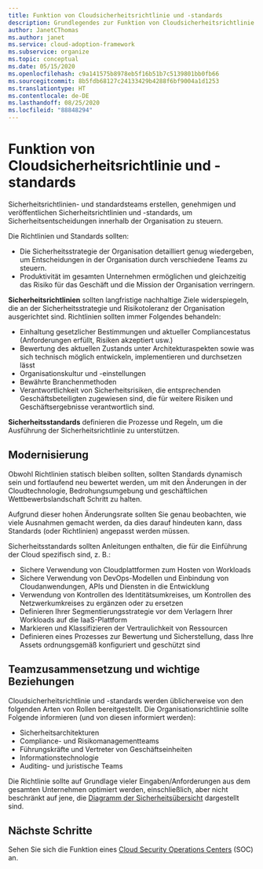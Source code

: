 ```yaml
---
title: Funktion von Cloudsicherheitsrichtlinie und -standards
description: Grundlegendes zur Funktion von Cloudsicherheitsrichtlinie und -standards.
author: JanetCThomas
ms.author: janet
ms.service: cloud-adoption-framework
ms.subservice: organize
ms.topic: conceptual
ms.date: 05/15/2020
ms.openlocfilehash: c9a141575b8978eb5f16b51b7c5139801bb0fb66
ms.sourcegitcommit: 8b5fdb68127c24133429b4288f6bf9004a1d1253
ms.translationtype: HT
ms.contentlocale: de-DE
ms.lasthandoff: 08/25/2020
ms.locfileid: "88848294"
---
```

# <a name="function-of-cloud-security-policy-and-standards"></a>Funktion von Cloudsicherheitsrichtlinie und -standards

Sicherheitsrichtlinien- und standardsteams erstellen, genehmigen und veröffentlichen Sicherheitsrichtlinien und -standards, um Sicherheitsentscheidungen innerhalb der Organisation zu steuern.

Die Richtlinien und Standards sollten:

- Die Sicherheitsstrategie der Organisation detailliert genug wiedergeben, um Entscheidungen in der Organisation durch verschiedene Teams zu steuern.
- Produktivität im gesamten Unternehmen ermöglichen und gleichzeitig das Risiko für das Geschäft und die Mission der Organisation verringern.

**Sicherheitsrichtlinien** sollten langfristige nachhaltige Ziele widerspiegeln, die an der Sicherheitsstrategie und Risikotoleranz der Organisation ausgerichtet sind. Richtlinien sollten immer Folgendes behandeln:

- Einhaltung gesetzlicher Bestimmungen und aktueller Compliancestatus (Anforderungen erfüllt, Risiken akzeptiert usw.)
- Bewertung des aktuellen Zustands unter Architekturaspekten sowie was sich technisch möglich entwickeln, implementieren und durchsetzen lässt
- Organisationskultur und -einstellungen
- Bewährte Branchenmethoden
- Verantwortlichkeit von Sicherheitsrisiken, die entsprechenden Geschäftsbeteiligten zugewiesen sind, die für weitere Risiken und Geschäftsergebnisse verantwortlich sind.

**Sicherheitsstandards** definieren die Prozesse und Regeln, um die Ausführung der Sicherheitsrichtlinie zu unterstützen.

## <a name="modernization"></a>Modernisierung

Obwohl Richtlinien statisch bleiben sollten, sollten Standards dynamisch sein und fortlaufend neu bewertet werden, um mit den Änderungen in der Cloudtechnologie, Bedrohungsumgebung und geschäftlichen Wettbewerbslandschaft Schritt zu halten.

Aufgrund dieser hohen Änderungsrate sollten Sie genau beobachten, wie viele Ausnahmen gemacht werden, da dies darauf hindeuten kann, dass Standards (oder Richtlinien) angepasst werden müssen.

Sicherheitsstandards sollten Anleitungen enthalten, die für die Einführung der Cloud spezifisch sind, z. B.:

- Sichere Verwendung von Cloudplattformen zum Hosten von Workloads
- Sichere Verwendung von DevOps-Modellen und Einbindung von Cloudanwendungen, APIs und Diensten in die Entwicklung
- Verwendung von Kontrollen des Identitätsumkreises, um Kontrollen des Netzwerkumkreises zu ergänzen oder zu ersetzen
- Definieren Ihrer Segmentierungsstrategie vor dem Verlagern Ihrer Workloads auf die IaaS-Plattform
- Markieren und Klassifizieren der Vertraulichkeit von Ressourcen
- Definieren eines Prozesses zur Bewertung und Sicherstellung, dass Ihre Assets ordnungsgemäß konfiguriert und geschützt sind

## <a name="team-composition-and-key-relationships"></a>Teamzusammensetzung und wichtige Beziehungen

Cloudsicherheitsrichtlinie und -standards werden üblicherweise von den folgenden Arten von Rollen bereitgestellt. Die Organisationsrichtlinie sollte Folgende informieren (und von diesen informiert werden):

- Sicherheitsarchitekturen
- Compliance- und Risikomanagementteams
- Führungskräfte und Vertreter von Geschäftseinheiten
- Informationstechnologie
- Auditing- und juristische Teams

Die Richtlinie sollte auf Grundlage vieler Eingaben/Anforderungen aus dem gesamten Unternehmen optimiert werden, einschließlich, aber nicht beschränkt auf jene, die [Diagramm der Sicherheitsübersicht](./cloud-security.md) dargestellt sind.

## <a name="next-steps"></a>Nächste Schritte

Sehen Sie sich die Funktion eines [Cloud Security Operations Centers](./cloud-security-operations-center.md) (SOC) an.
